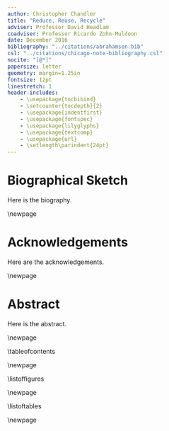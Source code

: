 ```yaml
---
author: Christopher Chandler
title: "Reduce, Reuse, Recycle"
adviser: Professor David Headlam
coadviser: Professor Ricardo Zohn-Muldoon
date: December 2016
bibliography: "../citations/abrahamsen.bib"
csl: "../citations/chicago-note-bibliography.csl"
nocite: "[@*]"
papersize: letter
geometry: margin=1.25in
fontsize: 12pt
linestretch: 1
header-includes:
    - \usepackage{tocbibind}
    - \setcounter{tocdepth}{2}
    - \usepackage{indentfirst}
    - \usepackage{fontspec}
    - \usepackage{lilyglyphs}
    - \usepackage{textcomp}
    - \usepackage{url}
    - \setlength\parindent{24pt}
---
```


# Biographical Sketch
Here is the biography.

\newpage

# Acknowledgements
Here are the acknowledgements.

\newpage

# Abstract
Here is the abstract.

\newpage

\tableofcontents

\newpage

\listoffigures

\newpage

\listoftables

\newpage
